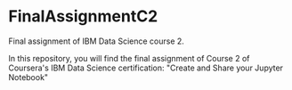 # FinalAssignmentC2
Final assignment of IBM Data Science course 2.

In this repository, you will find the final assignment of Course 2 of Coursera's IBM Data Science certification: "Create and Share your Jupyter Notebook" 
